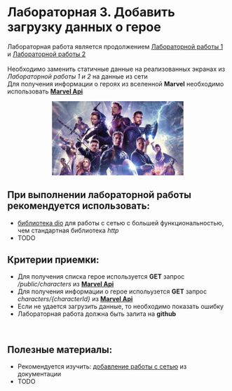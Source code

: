 # Лабораторная 3. Добавить загрузку данных о герое

Лабораторная работа является продолжением [Лабораторной работы 1](./Lab01.md) и [Лабораторной работы 2](./Lab02.md)
<br>
<br>
Необходимо заменить статичные данные на реализованных экранах из _Лабораторной работы 1 и 2_ на данные из сети
<br>
Для получения информации о героях из вселенной **Marvel** необходимо использовать [**Marvel Api**](https://developer.marvel.com/docs#!/public/getCreatorCollection_get_0)

<p align="center">
   <img src="../Images/marvel_ave.jpeg" width="300"></img>
</p>

## При выполнении лабораторной работы рекомендуется использовать:
- [библиотека dio](https://pub.dev/packages/dio) для работы с сетью с большей функциональностью, чем стандартная библиотека _http_
- TODO

## Критерии приемки:

- Для получения списка герое используется **GET** запрос _/public/characters_ из [**Marvel Api**](https://developer.marvel.com/docs#!/public/getCreatorCollection_get_0)
- Для получения информации о герое испольузется **GET** запрос _characters/{characterId}_ из [**Marvel Api**](https://developer.marvel.com/docs#!/public/getCreatorCollection_get_0) 
- Если не удается загрузить данные, то необходимо показать ошибку
- Лабораторная работа должна быть залита на **github**

<br>

## Полезные материалы:

- Рекомендуется изучить: [добавление работы с сетью](https://flutter.dev/docs/cookbook/networking/fetch-data) из документации
- TODO
